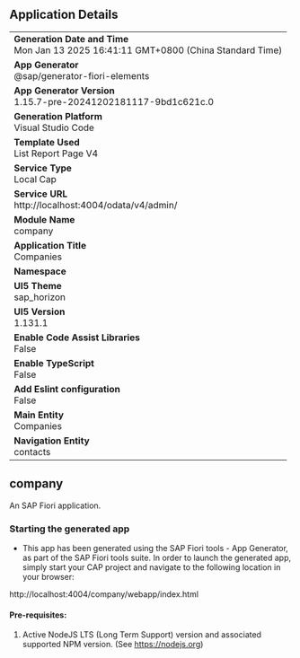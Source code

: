 ## Application Details
|               |
| ------------- |
|**Generation Date and Time**<br>Mon Jan 13 2025 16:41:11 GMT+0800 (China Standard Time)|
|**App Generator**<br>@sap/generator-fiori-elements|
|**App Generator Version**<br>1.15.7-pre-20241202181117-9bd1c621c.0|
|**Generation Platform**<br>Visual Studio Code|
|**Template Used**<br>List Report Page V4|
|**Service Type**<br>Local Cap|
|**Service URL**<br>http://localhost:4004/odata/v4/admin/|
|**Module Name**<br>company|
|**Application Title**<br>Companies|
|**Namespace**<br>|
|**UI5 Theme**<br>sap_horizon|
|**UI5 Version**<br>1.131.1|
|**Enable Code Assist Libraries**<br>False|
|**Enable TypeScript**<br>False|
|**Add Eslint configuration**<br>False|
|**Main Entity**<br>Companies|
|**Navigation Entity**<br>contacts|

## company

An SAP Fiori application.

### Starting the generated app

-   This app has been generated using the SAP Fiori tools - App Generator, as part of the SAP Fiori tools suite.  In order to launch the generated app, simply start your CAP project and navigate to the following location in your browser:

http://localhost:4004/company/webapp/index.html

#### Pre-requisites:

1. Active NodeJS LTS (Long Term Support) version and associated supported NPM version.  (See https://nodejs.org)


